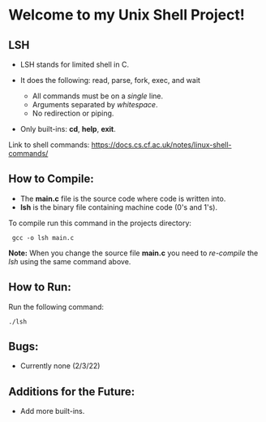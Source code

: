 # Welcome to my Unix Shell Project!
 ## LSH
* LSH stands for limited shell in C.
* It does the following:  read, parse, fork, exec, and wait
    * All commands must be on a *single* line.
    * Arguments separated by *whitespace*.
    * No redirection or piping.

* Only built-ins: **cd**, **help**, **exit**.

Link to shell commands:
https://docs.cs.cf.ac.uk/notes/linux-shell-commands/

## How to Compile:

* The **main.c** file is the source code where code is written into.
* **lsh** is the binary file containing machine code (0's and 1's).

To compile run this command in the projects directory:

     gcc -o lsh main.c 

 **Note:** When you change the source file **main.c** you need to *re-compile* the *lsh* using the same command above.


## How to Run: 

 Run the following command:

    ./lsh

##  Bugs:

* Currently none (2/3/22)

## Additions for the Future:

* Add more built-ins.